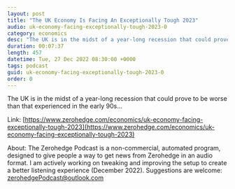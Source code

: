 ```yaml
---
layout: post
title: "The UK Economy Is Facing An Exceptionally Tough 2023"
audio: uk-economy-facing-exceptionally-tough-2023-0
category: economics
desc: "The UK is in the midst of a year-long recession that could prove to be worse than that experienced in the early 90s..."
duration: 00:07:37
length: 457
datetime: Tue, 27 Dec 2022 08:30:00 +0000
tags: podcast
guid: uk-economy-facing-exceptionally-tough-2023-0
order: 0
---
```

The UK is in the midst of a year-long recession that could prove to be worse than that experienced in the early 90s...

Link: [https://www.zerohedge.com/economics/uk-economy-facing-exceptionally-tough-2023](https://www.zerohedge.com/economics/uk-economy-facing-exceptionally-tough-2023)

About: The Zerohedge Podcast is a non-commercial, automated program, designed to give people a way to get news from Zerohedge in an audio format.  I am actively working on tweaking and improving the setup to create a better listening experience (December 2022).  Suggestions are welcome: [zerohedgePodcast@outlook.com](mailto:zerohedgePodcast@outlook.com)